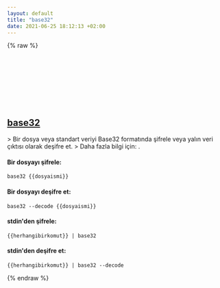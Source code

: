 ```yaml
---
layout: default
title: "base32"
date: 2021-06-25 18:12:13 +02:00
---
```

{% raw %}
<h2 id="base32">
  <a href="/tr/common/base32.html">base32</a> <a href="#base32"><svg class="icon">
    <use href="/assets/images/unicode_sprite.svg#link" />
  </svg></a>
</h2>
> Bir dosya veya standart veriyi Base32 formatında şifrele veya yalın veri çıktısı olarak deşifre et.
> Daha fazla bilgi için: <https://www.gnu.org/software/coreutils/base32>.

#### Bir dosyayı şifrele:
```shell
base32 {{dosyaismi}}
```
#### Bir dosyayı deşifre et:
```shell
base32 --decode {{dosyaismi}}
```
#### stdin'den şifrele:
```shell
{{herhangibirkomut}} | base32
```
#### stdin'den deşifre et:
```shell
{{herhangibirkomut}} | base32 --decode
```
{% endraw %}